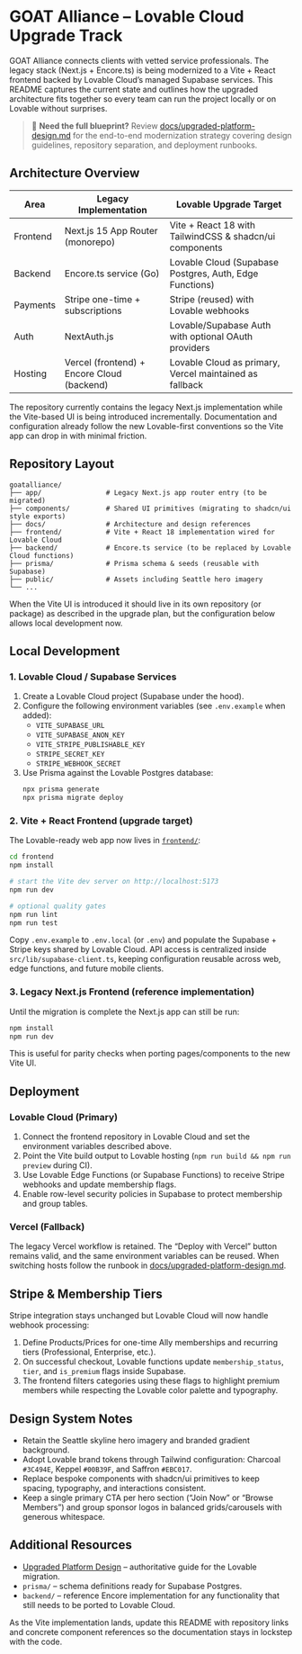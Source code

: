 # GOAT Alliance – Lovable Cloud Upgrade Track

GOAT Alliance connects clients with vetted service professionals. The legacy stack (Next.js + Encore.ts) is being modernized to a Vite + React frontend backed by Lovable Cloud’s managed Supabase services. This README captures the current state and outlines how the upgraded architecture fits together so every team can run the project locally or on Lovable without surprises.

> 📘 **Need the full blueprint?** Review [docs/upgraded-platform-design.md](docs/upgraded-platform-design.md) for the end-to-end modernization strategy covering design guidelines, repository separation, and deployment runbooks.

## Architecture Overview

| Area | Legacy Implementation | Lovable Upgrade Target |
| --- | --- | --- |
| Frontend | Next.js 15 App Router (monorepo) | Vite + React 18 with TailwindCSS & shadcn/ui components |
| Backend | Encore.ts service (Go) | Lovable Cloud (Supabase Postgres, Auth, Edge Functions) |
| Payments | Stripe one-time + subscriptions | Stripe (reused) with Lovable webhooks |
| Auth | NextAuth.js | Lovable/Supabase Auth with optional OAuth providers |
| Hosting | Vercel (frontend) + Encore Cloud (backend) | Lovable Cloud as primary, Vercel maintained as fallback |

The repository currently contains the legacy Next.js implementation while the Vite-based UI is being introduced incrementally. Documentation and configuration already follow the new Lovable-first conventions so the Vite app can drop in with minimal friction.

## Repository Layout

```
goatalliance/
├── app/                # Legacy Next.js app router entry (to be migrated)
├── components/         # Shared UI primitives (migrating to shadcn/ui style exports)
├── docs/               # Architecture and design references
├── frontend/           # Vite + React 18 implementation wired for Lovable Cloud
├── backend/            # Encore.ts service (to be replaced by Lovable Cloud functions)
├── prisma/             # Prisma schema & seeds (reusable with Supabase)
├── public/             # Assets including Seattle hero imagery
└── ...
```

When the Vite UI is introduced it should live in its own repository (or package) as described in the upgrade plan, but the configuration below allows local development now.

## Local Development

### 1. Lovable Cloud / Supabase Services

1. Create a Lovable Cloud project (Supabase under the hood).
2. Configure the following environment variables (see `.env.example` when added):
   - `VITE_SUPABASE_URL`
   - `VITE_SUPABASE_ANON_KEY`
   - `VITE_STRIPE_PUBLISHABLE_KEY`
   - `STRIPE_SECRET_KEY`
   - `STRIPE_WEBHOOK_SECRET`
3. Use Prisma against the Lovable Postgres database:
   ```bash
   npx prisma generate
   npx prisma migrate deploy
   ```

### 2. Vite + React Frontend (upgrade target)

The Lovable-ready web app now lives in [`frontend/`](frontend/):

```bash
cd frontend
npm install

# start the Vite dev server on http://localhost:5173
npm run dev

# optional quality gates
npm run lint
npm run test
```

Copy `.env.example` to `.env.local` (or `.env`) and populate the Supabase + Stripe keys shared by Lovable Cloud. API access is centralized inside `src/lib/supabase-client.ts`, keeping configuration reusable across web, edge functions, and future mobile clients.

### 3. Legacy Next.js Frontend (reference implementation)

Until the migration is complete the Next.js app can still be run:

```bash
npm install
npm run dev
```

This is useful for parity checks when porting pages/components to the new Vite UI.

## Deployment

### Lovable Cloud (Primary)

1. Connect the frontend repository in Lovable Cloud and set the environment variables described above.
2. Point the Vite build output to Lovable hosting (`npm run build && npm run preview` during CI).
3. Use Lovable Edge Functions (or Supabase Functions) to receive Stripe webhooks and update membership flags.
4. Enable row-level security policies in Supabase to protect membership and group tables.

### Vercel (Fallback)

The legacy Vercel workflow is retained. The “Deploy with Vercel” button remains valid, and the same environment variables can be reused. When switching hosts follow the runbook in [docs/upgraded-platform-design.md](docs/upgraded-platform-design.md#deployment--infrastructure).

## Stripe & Membership Tiers

Stripe integration stays unchanged but Lovable Cloud will now handle webhook processing:

1. Define Products/Prices for one-time Ally memberships and recurring tiers (Professional, Enterprise, etc.).
2. On successful checkout, Lovable functions update `membership_status`, `tier`, and `is_premium` flags inside Supabase.
3. The frontend filters categories using these flags to highlight premium members while respecting the Lovable color palette and typography.

## Design System Notes

- Retain the Seattle skyline hero imagery and branded gradient background.
- Adopt Lovable brand tokens through Tailwind configuration: Charcoal `#3C494E`, Keppel `#00B39F`, and Saffron `#EBC017`.
- Replace bespoke components with shadcn/ui primitives to keep spacing, typography, and interactions consistent.
- Keep a single primary CTA per hero section (“Join Now” or “Browse Members”) and group sponsor logos in balanced grids/carousels with generous whitespace.

## Additional Resources

- [Upgraded Platform Design](docs/upgraded-platform-design.md) – authoritative guide for the Lovable migration.
- `prisma/` – schema definitions ready for Supabase Postgres.
- `backend/` – reference Encore implementation for any functionality that still needs to be ported to Lovable Cloud.

As the Vite implementation lands, update this README with repository links and concrete component references so the documentation stays in lockstep with the code.
